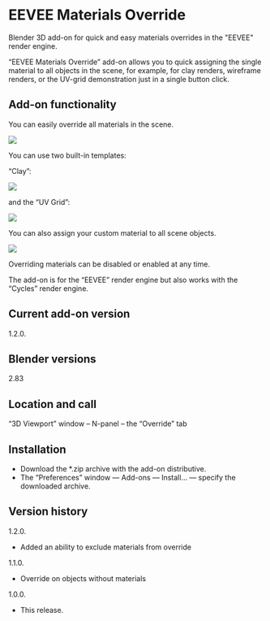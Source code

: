 # EEVEE Materials Override
Blender 3D add-on for quick and easy materials overrides in the "EEVEE" render engine.

“EEVEE Materials Override” add-on allows you to quick assigning the single material to all objects in the scene, for example, for clay renders, wireframe renders, or the UV-grid demonstration just in a single button click.

Add-on functionality
-
You can easily override all materials in the scene.

<img src="https://b3d.interplanety.org/wp-content/upload_content/2020/04/preview_03_1200x600-400x200.jpg"><p>

You can use two built-in templates:

“Clay”:

<img src="https://b3d.interplanety.org/wp-content/upload_content/2020/04/preview_04_1200x600-400x200.jpg"><p>

and the “UV Grid”:

<img src="https://b3d.interplanety.org/wp-content/upload_content/2020/04/preview_05_1200x600-400x200.jpg"><p>

You can also assign your custom material to all scene objects.

<img src="https://b3d.interplanety.org/wp-content/upload_content/2020/04/preview_06_1200x600-400x200.jpg"><p>

Overriding materials can be disabled or enabled at any time.

The add-on is for the “EEVEE” render engine but also works with the “Cycles” render engine.

Current add-on version
-
1.2.0.

Blender versions
-
2.83

Location and call
-
“3D Viewport” window – N-panel – the “Override” tab

Installation
-
- Download the *.zip archive with the add-on distributive.
- The “Preferences” window — Add-ons — Install… — specify the downloaded archive.

Version history
-
1.2.0.
- Added an ability to exclude materials from override

1.1.0.
- Override on objects without materials

1.0.0.
- This release.